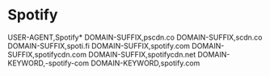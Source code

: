 # Spotify
USER-AGENT,Spotify*
DOMAIN-SUFFIX,pscdn.co
DOMAIN-SUFFIX,scdn.co
DOMAIN-SUFFIX,spoti.fi
DOMAIN-SUFFIX,spotify.com
DOMAIN-SUFFIX,spotifycdn.com
DOMAIN-SUFFIX,spotifycdn.net
DOMAIN-KEYWORD,-spotify-com
DOMAIN-KEYWORD,spotify.com
